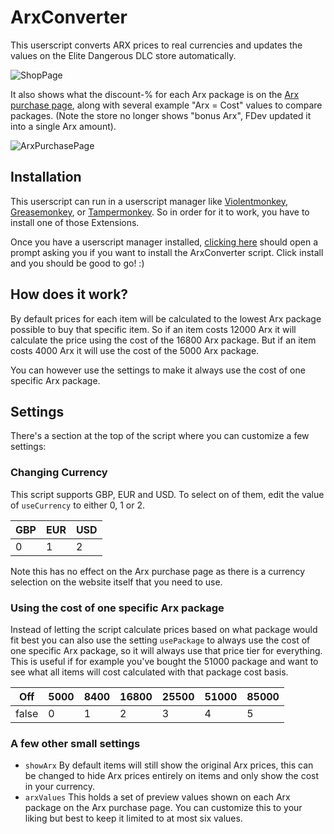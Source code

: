 # ArxConverter

This userscript converts ARX prices to real currencies and updates the values on the Elite Dangerous DLC store automatically.

![ShopPage](https://github.com/user-attachments/assets/0d52ba19-7a21-474b-a7a1-345700a8594d)

It also shows what the discount-% for each Arx package is on the [Arx purchase page](https://www.elitedangerous.com/store/arx), along with several example "Arx = Cost" values to compare packages. (Note the store no longer shows "bonus Arx", FDev updated it into a single Arx amount).

![ArxPurchasePage](https://github.com/user-attachments/assets/ccdd296a-dbc4-4447-b0c0-7aeb363c72e9)

## Installation

This userscript can run in a userscript manager like [Violentmonkey](https://violentmonkey.github.io/), [Greasemonkey](https://www.greasespot.net/), or [Tampermonkey](https://www.tampermonkey.net/).
So in order for it to work, you have to install one of those Extensions.

Once you have a userscript manager installed, [clicking here](arx-converter-userscript.user.js?raw=1) should open a prompt asking you if you want to install the ArxConverter script. Click install and you should be good to go! :)

## How does it work?

By default prices for each item will be calculated to the lowest Arx package possible to buy that specific item. So if an item costs 12000 Arx
it will calculate the price using the cost of the 16800 Arx package. But if an item costs 4000 Arx it will use the cost of the 5000 Arx package.

You can however use the settings to make it always use the cost of one specific Arx package.

## Settings

There's a section at the top of the script where you can customize a few settings:

### Changing Currency
This script supports GBP, EUR and USD. To select on of them, edit the value of `useCurrency` to either 0, 1 or 2.

|GBP|EUR|USD|
|---|---|----
|0|1|2

Note this has no effect on the Arx purchase page as there is a currency selection on the website itself that you need to use.

### Using the cost of one specific Arx package
Instead of letting the script calculate prices based on what package would fit best you can also use the setting `usePackage` to always use the cost of one specific Arx package, so it will always use that price tier for everything.
This is useful if for example you've bought the 51000 package and want to see what all items will cost calculated with that package cost basis.

|Off|5000|8400|16800|25500|51000|85000
|---|---|---|---|---|---|---
|false|0|1|2|3|4|5

### A few other small settings
- `showArx` By default items will still show the original Arx prices, this can be changed to hide Arx prices entirely on items and only show the cost in your currency.
- `arxValues` This holds a set of preview values shown on each Arx package on the Arx purchase page. You can customize this to your liking but best to keep it limited to at most six values.
